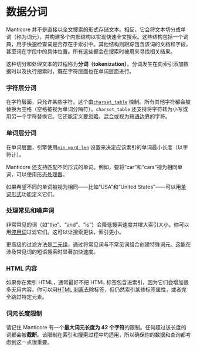 # 数据分词

Manticore 并不是直接以全文搜索的形式存储文本。相反，它会将文本切分成单词（称为词元），并构建多个内部结构以实现快速全文搜索。这些结构包括一个词典，用于快速检查词是否存在于索引中。其他结构则跟踪包含该词的文档和字段，甚至词在字段中的具体位置。所有这些都会在搜索时被用来寻找相关结果。

这种切分和处理文本的过程称为**分词（tokenization）**。分词发生在向索引添加数据时以及执行搜索时，既在字符层面也在单词层面进行。

### 字符层分词

在字符层面，只允许某些字符。这个由[`charset_table`](../../Creating_a_table/NLP_and_tokenization/Low-level_tokenization.md#charset_table) 控制。所有其他字符都会被替换为空格（空格被视为单词分隔符）。`charset_table` 还支持将字符转为小写或用另一个字符替换它。它还能定义要[忽略](../../Creating_a_table/NLP_and_tokenization/Low-level_tokenization.md#ignore_chars)、[混合](../../Creating_a_table/NLP_and_tokenization/Low-level_tokenization.md#blend_chars)或视为[短语边界](../../Creating_a_table/NLP_and_tokenization/Low-level_tokenization.md#phrase_boundary)的字符。

### 单词层分词

在单词层面，引擎使用[`min_word_len`](../../Creating_a_table/NLP_and_tokenization/Low-level_tokenization.md#min_word_len) 设置来决定应该索引的单词最小长度（以字符计）。

Manticore 还支持匹配不同形式的单词。例如，要将“car”和“cars”视为相同单词，可以使用[形态处理器](../../Creating_a_table/NLP_and_tokenization/Morphology.md#morphology)。

如果希望不同的单词被视为相同——比如“USA”和“United States”——可以用[单词形式](../../Creating_a_table/NLP_and_tokenization/Wordforms.md)功能定义它们。

### 处理常见和噪声词

非常常见的词（如“the”、“and”、“is”）会降低搜索速度并增大索引大小。你可以用[停用词](../../Creating_a_table/NLP_and_tokenization/Ignoring_stop-words.md#stopwords)过滤它们。这可以让搜索更快，索引更小。

更高级的过滤方法是[二元组](../../Creating_a_table/NLP_and_tokenization/Low-level_tokenization.md#bigram_index)，通过将常见词与不常见词组合创建特殊词元。这能在涉及常见词的短语搜索时显著加快速度。

### HTML 内容

如果你在索引 HTML，通常最好不把 HTML 标签包含进索引，因为它们会增加很多无用内容。你可以用[HTML 剥离](../../Creating_a_table/NLP_and_tokenization/Advanced_HTML_tokenization.md#Stripping-HTML-tags)去除标签，但仍然索引某些标签属性，或者完全跳过特定元素。

### 词元长度限制

请记住 Manticore 有一个**最大词元长度为 42 个字符**的限制。任何超过该长度的词都会被**截断**。该限制在索引和搜索过程中均适用，所以确保你的数据和查询都考虑到这一点很重要。
